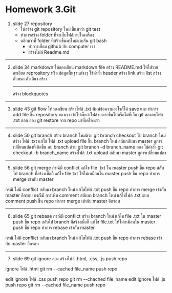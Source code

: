 # Homework 3.Git

1. slide 27 repository
    -   ให้สร้าง git repository ใหม่ ขึ้นมาว่า git test
    -   ทำการสร้าง folder ที่จะเก็บไฟล์ภายในเครื่อง
    -   คลิกขวาที่ folder ที่สร้างขึ้นมาใหม่และรัน git bash
        -   ทำการเชื่อม github กับ computer เรา
        -   สร้างไฟล์ Readme.md

---

2. slide 34 markdown
ให้ลองเขียน markdown file
สร้าง README.md
ให้ใส่รายละเอียด reprository หรือ ข้อมูลพื้นฐานต่างๆ
ใช้คำสั่ง header
สร้าง link
สร้าง list
สร้าง ตัวหนา ตัวเอียง
สร้าง <hr>
สร้าง blockquotes

---

3. slide 43 git flow 
ให้ลองเขียน สร้างไฟล์ .txt
พิมพ์ข้อความอะไรก็ได้
save และ ทำการ add file
ขึ้น repository ของเรา
เข้าไปเช็คว่าไฟล์ของเราขึ้นไปหรือไม่ที่เว็บ git 
ลองลบไฟล์ .txt ออก
ลอง git restore จาก repo มาที่เครื่องเรา

---

4. slide 50 git branch
สร้าง branch  ใหม่ด้วย
git branch
checkout ไป branch ใหม่
สร้าง ไฟล์ .txt
แก้ไข ไฟล์ .txt
upload file ขึ้น branch ใหม่
สลับกลับมา master
ดูการเปลี่ยนแปลงที่เกิดขึ้น 
ลบ branch ด้วย
git branch -d branch_name
ลอง ใช้คำสั่ง git checkout -b branch_name
สร้างไฟล์ .txt upload
สลับมา master
กูการเปลี่ยนแปลง

---

5. slide 56 git merge
กรณีมี conflict
แก้ไข file .txt ใน master
push ขึ้น repo
สลับไป branch ที่สร้างเมื่อกี้
แก้ไข file.txt ให้ไม่เหมือนใน master
push ขึ้น repo
ทำการ merge เข้ากับ master

กรณี ไม่มี conflict
สลับมา branch ใหม่
แก้ไขไฟล์ .txt
push ขึ้น repo
ทำการ merge เข้ากับ master 
อีกรอบ
กรณีมี การเพิ่ม comment
สลับมา branch ใหม่
แก้ไขไฟล์ .txt แบบ comment
push ขึ้น repo
ทำการ merge เข้ากับ master 
อีกรอบ

---

6. slide 65 git rebase
กรณีมี conflict 
สร้าง branch ใหม่
แก้ไข file .txt ใน master
push ขึ้น repo
สลับไป branch ที่สร้างเมื่อกี้
แก้ไข file.txt ให้ไม่เหมือนใน master
push ขึ้น repo
ทำการ rebase เข้ากับ master

กรณี ไม่มี conflict
สลับมา branch ใหม่
แก้ไขไฟล์ .txt
push ขึ้น repo
ทำการ rebase เข้ากับ master 
อีกรอบ

---

7. slide 69 git ignore
ลอง สร้างไฟล์ .html, .css, .js
push repo

ignore ไฟล์ .html
git rm --cached file_name
push repo

edit ignore ไฟล์ .css
push repo
git rm --chached file_name
edit ignore ไฟล์ .js
push repo
git rm --cached file_name
push repo
